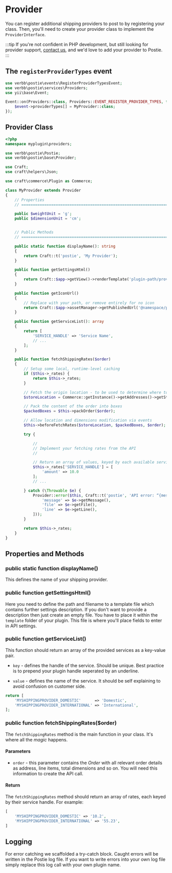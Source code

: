 # Provider
You can register additional shipping providers to post to by registering your class. Then, you'll need to create your provider class to implement the `ProviderInterface`.

:::tip
If you're not confident in PHP development, but still looking for provider support, [contact us](/contact), and we'd love to add your provider to Postie.
:::

## The `registerProviderTypes` event

```php
use verbb\postie\events\RegisterProviderTypesEvent;
use verbb\postie\services\Providers;
use yii\base\Event;

Event::on(Providers::class, Providers::EVENT_REGISTER_PROVIDER_TYPES, function(RegisterProviderTypesEvent $event) {
    $event->providerTypes[] = MyProvider::class;
});
```

## Provider Class

```php
<?php
namespace myplugin\providers;

use verbb\postie\Postie;
use verbb\postie\base\Provider;

use Craft;
use craft\helpers\Json;

use craft\commerce\Plugin as Commerce;

class MyProvider extends Provider
{
    // Properties
    // =========================================================================

    public $weightUnit = 'g';
    public $dimensionUnit = 'cm';


    // Public Methods
    // =========================================================================

    public static function displayName(): string
    {
        return Craft::t('postie', 'My Provider');
    }

    public function getSettingsHtml()
    {
        return Craft::$app->getView()->renderTemplate('plugin-path/provider', ['provider' => $this]);
    }

    public function getIconUrl()
    {   
        // Replace with your path, or remove entirely for no icon
        return Craft::$app->assetManager->getPublishedUrl('@namespace/plugin/resources/dist/img/provider-icon.svg', true);
    }

    public function getServiceList(): array
    {
        return [
            'SERVICE_HANDLE' => 'Service Name',
            // ...
        ];
    }

    public function fetchShippingRates($order)
    {
        // Setup some local, runtime-level caching
        if ($this->_rates) {
            return $this->_rates;
        }

        // Fetch the origin location - to be used to determine where to ship _from_
        $storeLocation = Commerce::getInstance()->getAddresses()->getStoreLocationAddress();

        // Pack the content of the order into boxes
        $packedBoxes = $this->packOrder($order);

        // Allow location and dimensions modification via events
        $this->beforeFetchRates($storeLocation, $packedBoxes, $order);

        try {

            //
            // Implement your fetching rates from the API
            //

            // Return an array of values, keyed by each available service handle
            $this->_rates['SERVICE_HANDLE'] = [
                'amount' => 10.0
            ];
            // ...

        } catch (\Throwable $e) {
            Provider::error($this, Craft::t('postie', 'API error: “{message}” {file}:{line}', [
                'message' => $e->getMessage(),
                'file' => $e->getFile(),
                'line' => $e->getLine(),
            ]));
        }

        return $this->_rates;
    }
}
```

## Properties and Methods

### public static function displayName()
This defines the name of your shipping provider.

### public function getSettingsHtml()
Here you need to define the path and filename to a template file which contains further settings description. If you don't want to provide a description then just create an empty file. You have to place it within the `template` folder of your plugin. This file is where you'll place fields to enter in API settings.

### public function getServiceList()
This function should return an array of the provided services as a key-value pair.

- `key` - defines the handle of the service. Should be unique. Best practice is to prepend your plugin handle seperated by an underline.

- `value` - defines the name of the service. It should be self explaining to avoid confusion on customer side.

```php
return [
    'MYSHIPPINGPROVIDER_DOMESTIC'      => 'Domestic',
    'MYSHIPPINGPROVIDER_INTERNATIONAL' => 'International',
];
```

### public function fetchShippingRates($order)
The `fetchShippingRates` method is the main function in your class. It's where all the _magic_ happens.

#### Parameters
- `order` - this parameter contains the _Order_ with all relevant order details as address, line items, total dimensions and so on. You will need this information to create the API call.

#### Return
The `fetchShippingRates` method should return an array of rates, each keyed by their service handle. For example:

```php
[
    'MYSHIPPINGPROVIDER_DOMESTIC' => '10.2',
    'MYSHIPPINGPROVIDER_INTERNATIONAL' => '55.23',
]
```

## Logging
For error catching we scaffolded a try-catch block. Caught errors will be written in the Postie log file. If you want to write errors into your own log file simply replace this log call with your own plugin name.

